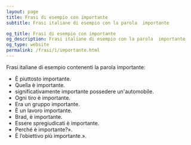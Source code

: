```yaml
---
layout: page
title: Frasi di esempio con importante 
subtitle: Frasi italiane di esempio con la parola  importante

og_title: Frasi di esempio con importante 
og_description: Frasi italiane di esempio con la parola  importante
og_type: website
permalink: /frasi/i/importante.html
---
```


Frasi italiane di esempio contenenti la parola importante:


- È piuttosto importante.
- Quella è importante.
- significativamente importante possedere un'automobile.
- Ogni tiro è importante.
- Era un gruppo importante.
- È un lavoro importante.
- Brad, è importante.
- Essere spregiudicati è importante.
- Perché è importante?».
- È l’obiettivo più importante.».
